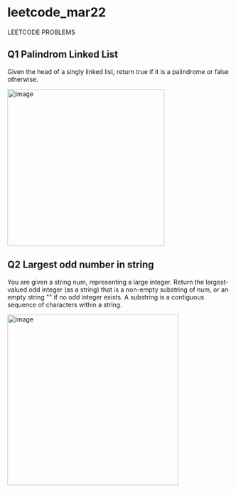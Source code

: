 # leetcode_mar22
LEETCODE PROBLEMS
## Q1 Palindrom Linked List
Given the head of a singly linked list, return true if it is a palindrome or false otherwise.

<img width="353" alt="image" src="https://github.com/Poorvaahuja/leetcode_mar22/assets/122693422/90a4b06c-ef9c-4612-aef4-300181f512b6">

## Q2 Largest odd number in string
You are given a string num, representing a large integer. Return the largest-valued odd integer (as a string) that is a non-empty substring of num, or an empty string "" if no odd integer exists.
A substring is a contiguous sequence of characters within a string.

<img width="384" alt="image" src="https://github.com/Poorvaahuja/leetcode_mar22/assets/122693422/9ebef1fc-4bfa-4c42-8f92-e153c154ae74">
